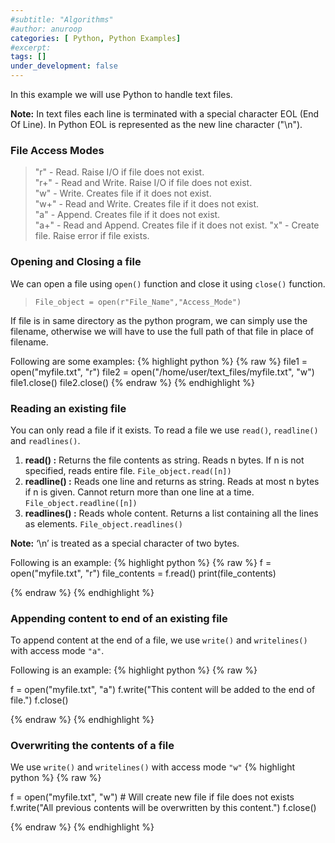 ```yaml
---
#subtitle: "Algorithms"
#author: anuroop
categories: [ Python, Python Examples]
#excerpt: 
tags: []
under_development: false
---
```


In this example we will use Python to handle text files.
<!--end of excerpt-->

**Note:** In text files each line is terminated with a special character EOL (End Of Line). In Python EOL is represented as the new line character ("\n").

### File Access Modes
> "r" - Read. Raise I/O if file does not exist.  
> "r+" - Read and Write. Raise I/O if file does not exist.  
> "w" - Write. Creates file if it does not exist.  
> "w+" - Read and Write. Creates file if it does not exist.  
> "a" - Append. Creates file if it does not exist.  
> "a+" - Read and Append. Creates file if it does not exist.
> "x" - Create file. Raise error if file exists.

### Opening and Closing a file
We can open a file using `open()` function and close it using `close()` function.

>`File_object = open(r"File_Name","Access_Mode")`

If file is in same directory as the python program, we can simply use the filename, otherwise we will have to use the full path of that file in place of filename.

Following are some examples:
{% highlight python %}
{% raw %}
file1 = open("myfile.txt", "r")
file2 = open("/home/user/text_files/myfile.txt", "w")
file1.close()
file2.close()
{% endraw %}
{% endhighlight %}

### Reading an existing file
You can only read a file if it exists. To read a file we use `read()`, `readline()` and `readlines()`.

1. **read() :** Returns the file contents as string. Reads n bytes. If n is not specified, reads entire file.
`File_object.read([n])`
2. **readline() :** Reads one line and returns as string. Reads at most n bytes if n is given. Cannot return more than one line at a time.
`File_object.readline([n])`
3. **readlines() :** Reads whole content. Returns a list containing all the lines as elements.
`File_object.readlines()`

**Note:** ‘\n’ is treated as a special character of two bytes.

Following is an example:
{% highlight python %}
{% raw %}
f = open("myfile.txt", "r")
file_contents = f.read()
print(file_contents)

{% endraw %}
{% endhighlight %}


### Appending content to end of an existing file
To append content at the end of a file, we use `write()` and `writelines()` with access mode `"a"`.

Following is an example:
{% highlight python %}
{% raw %}

f = open("myfile.txt", "a")
f.write("This content will be added to the end of file.")
f.close()

{% endraw %}
{% endhighlight %}

### Overwriting the contents of a file
We use `write()` and `writelines()` with access mode `"w"`
{% highlight python %}
{% raw %}

f = open("myfile.txt", "w") # Will create new file if file does not exists
f.write("All previous contents will be overwritten by this content.")
f.close()

{% endraw %}
{% endhighlight %}
